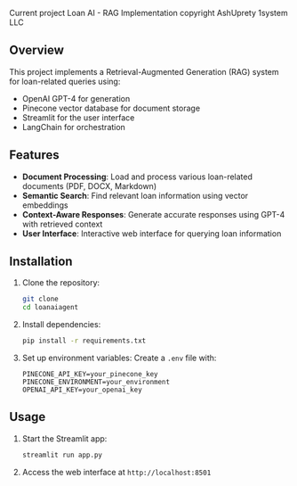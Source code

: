 Current project Loan AI - RAG Implementation copyright AshUprety 1system LLC 
 
## Overview
This project implements a Retrieval-Augmented Generation (RAG) system for loan-related queries using:
- OpenAI GPT-4 for generation
- Pinecone vector database for document storage
- Streamlit for the user interface
- LangChain for orchestration
 
## Features
- **Document Processing**: Load and process various loan-related documents (PDF, DOCX, Markdown)
- **Semantic Search**: Find relevant loan information using vector embeddings
- **Context-Aware Responses**: Generate accurate responses using GPT-4 with retrieved context
- **User Interface**: Interactive web interface for querying loan information
 
## Installation
 
1. Clone the repository:
   ```bash
   git clone 
   cd loanaiagent
   ```
 
2. Install dependencies:
   ```bash
   pip install -r requirements.txt
   ```
 
3. Set up environment variables:
   Create a `.env` file with:
   ```
   PINECONE_API_KEY=your_pinecone_key
   PINECONE_ENVIRONMENT=your_environment
   OPENAI_API_KEY=your_openai_key
   ```
 
## Usage
 
1. Start the Streamlit app:
   ```bash
   streamlit run app.py
   ```
 
2. Access the web interface at `http://localhost:8501`
 
